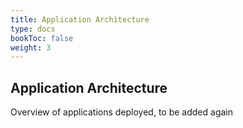 ```yaml
---
title: Application Architecture
type: docs
bookToc: false
weight: 3
---
```

## Application Architecture
Overview of applications deployed, to be added again

<!-- 
### Kubernetes Exposed Services
| Application Name              | Status                                                                                                                      | Purpose                                                           | Namespace (if existing)   | Url                           |
| ---                           | ---                                                                                                                         | ---                                                               | ---                       | ---                           |
| Kubernetes Dashboard          | ![](https://shields.la1r.com/endpoint?url=https%3A%2F%2Fshieldsk8s.la1r.com%2Fservice%2Fkubernetes.bas%2Fshieldstatus)      |  Management dashboard to manage Kubernetes through a GUI          | kubernetes-dashboard      | http://kubernetes.bas         |
| Grafana                       | ![](https://shields.la1r.com/endpoint?url=https%3A%2F%2Fshieldsk8s.la1r.com%2Fservice%2Fgrafana.bas%2Fshieldstatus)         |  Grafana Cluster Dashboards, dashboard for entire cluster         | monitoring                | http://grafana.bas            |
| Prometheus                    | ![](https://shields.la1r.com/endpoint?url=https%3A%2F%2Fshieldsk8s.la1r.com%2Fservice%2Fprometheus.bas%2Fshieldstatus)      |  Metrics collector and data store                                 | monitoring                | http://prometheus.bas         |
| Prometheus - Alertmanager     | ![](https://shields.la1r.com/endpoint?url=https%3A%2F%2Fshieldsk8s.la1r.com%2Fservice%2Falerts.bas%2Fshieldstatus)          |  Metrics based alerting                                           | monitoring                | http://alerts.bas             |
| Prometheus - Push Gateway     | ![](https://shields.la1r.com/endpoint?url=https%3A%2F%2Fshieldsk8s.la1r.com%2Fservice%2Fprometheus-push.bas%2Fshieldstatus) |  Push Metrics Endpoint                                            | monitoring                | http://prometheus-push.bas    |
| Prometheus - Blackbox Exporter| ![](https://shields.la1r.com/endpoint?url=https%3A%2F%2Fshieldsk8s.la1r.com%2Fservice%2Fblackbox.bas%2Fshieldstatus)        |  Push Blackbox exporter metrics                                   | monitoring                | http://blackbox.bas           |
| Elasticsearch                 | ![](https://shields.la1r.com/endpoint?url=https%3A%2F%2Fshieldsk8s.la1r.com%2Fservice%2Fes.bas%2Fshieldstatus)              |  Elasticsearch data store                                         | monitoring                | http://es.bas                 |
| Kibana                        | ![](https://shields.la1r.com/endpoint?url=https%3A%2F%2Fshieldsk8s.la1r.com%2Fservice%2Fkibana.bas%2Fshieldstatus)          |  Elasticsearch GUI                                                | monitoring                | http://kibana.bas             |
| OpenVPN Status                | ![](https://shields.la1r.com/endpoint?url=https%3A%2F%2Fshieldsk8s.la1r.com%2Fservice%2Fvpn.bas%2Fshieldstatus)             |  OpenVPN static metric aggregator on OVPN management port         | monitoring                | http://openvpn.bas            |
| Tekton                        | ![](https://shields.la1r.com/endpoint?url=https%3A%2F%2Fshieldsk8s.la1r.com%2Fservice%2Ftekton.bas%2Fshieldstatus)          |  Cloud-Native CI/CD                                               | tekton-pipelines          | http://tekton.bas             |
| Consul                        | ![](https://shields.la1r.com/endpoint?url=https%3A%2F%2Fshieldsk8s.la1r.com%2Fservice%2Fconsul.bas%2Fshieldstatus)          |  Consul is used for all internal DNS queries                      | dns                       | http://dns.bas                |
| Traefik 2.x                   | ![](https://shields.la1r.com/endpoint?url=https%3A%2F%2Fshieldsk8s.la1r.com%2Fservice%2Ftraefik.bas%2Fshieldstatus)         |  Reverse Proxy, managing all domain requests on port 33555        | kube-system               | http://treafik.bas            |
| Traefik 2.x - Public          | ![](https://shields.la1r.com/endpoint?url=https%3A%2F%2Fshieldsk8s.la1r.com%2Fservice%2Fonline.bas%2Fshieldstatus)          |  Reverse Proxy for all public endpoints                           | online                    | http://treafik-online.bas     |
| Shields.io endpoint           | ![](https://shields.la1r.com/endpoint?url=https%3A%2F%2Fshieldsk8s.la1r.com%2Fservice%2Fshields.la1r.com%2Fshieldstatus)    |  Endpoint for generating custom shields.io images                 | online                    | http://shields.la1r.com       |
| MotionEye                     | ![](https://shields.la1r.com/endpoint?url=https%3A%2F%2Fshieldsk8s.la1r.com%2Fservice%2Fcam.bas%2Fshieldstatus)             |  Security Camera endpoint                                         | homeautomation            | http://cam.bas                |
| Nextcloud                     | ![](https://shields.la1r.com/endpoint?url=https%3A%2F%2Fshieldsk8s.la1r.com%2Fservice%2Fcloud.bas%2Fshieldstatus)           |  Private storage cloud                                            | nextcloud                 | http://cloud.bas              |
| Email - Nextcloud             | ![](https://shields.la1r.com/endpoint?url=https%3A%2F%2Fshieldsk8s.la1r.com%2Fservice%2Femail.bas%2Fshieldstatus)           |  SMTP Server for sending out emails from Nextcloud                | nextcloud                 | http://email.bas              |
| Couchpotato                   | ![](https://shields.la1r.com/endpoint?url=https%3A%2F%2Fshieldsk8s.la1r.com%2Fservice%2Fcouch.bas%2Fshieldstatus)           |  Torrent Movie download library                                   | torrent                   | http://couch.bas              |
| Jackett                       | ![](https://shields.la1r.com/endpoint?url=https%3A%2F%2Fshieldsk8s.la1r.com%2Fservice%2Fjackett.bas%2Fshieldstatus)         |  Torrent Trackers Management                                      | torrent                   | http://jackett.bas            |
| Plex                          | ![](https://shields.la1r.com/endpoint?url=https%3A%2F%2Fshieldsk8s.la1r.com%2Fservice%2Fplex.bas%2Fshieldstatus)            |  Plex Media Server                                                | torrent                   | http://plex.bas               |
| Qbittorent                    | ![](https://shields.la1r.com/endpoint?url=https%3A%2F%2Fshieldsk8s.la1r.com%2Fservice%2Ftorrent.bas%2Fshieldstatus)         |  Bittorrent Download Client                                       | torrent                   | http://torrent.bas            |
| Radarr                        | ![](https://shields.la1r.com/endpoint?url=https%3A%2F%2Fshieldsk8s.la1r.com%2Fservice%2Fradarr.bas%2Fshieldstatus)          |  Movie Torrent data aggregator                                    | torrent                   | http://radarr.bas             |
| Sonarr                        | ![](https://shields.la1r.com/endpoint?url=https%3A%2F%2Fshieldsk8s.la1r.com%2Fservice%2Fsonarr.bas%2Fshieldstatus)          |  Series Torrent data aggregator                                   | torrent                   | http://sonarr.bas             |
| Bazarr                        | ![](https://shields.la1r.com/endpoint?url=https%3A%2F%2Fshieldsk8s.la1r.com%2Fservice%2Fbazarr.bas%2Fshieldstatus)          |  Subtitle Torrent data aggregator                                 | torrent                   | http://bazarr.bas             |
| Zeppelin - Event-Driven       | ![](https://shields.la1r.com/endpoint?url=https%3A%2F%2Fshieldsk8s.la1r.com%2Fservice%2Fzeppelin.bas%2Fshieldstatus)        |  Zeppelin analytics platform for running event-driven analytics   | analytics                 | https://zeppelin.bas          |
| Nifi - event orchestration    | ![](https://shields.la1r.com/endpoint?url=https%3A%2F%2Fshieldsk8s.la1r.com%2Fservice%2Fnifi.bas%2Fshieldstatus)            |  Orchestrating trafic in the analytics architecture               | analytics                 | https://nifi.bas              |

### Kubernetes Backend Applications

| Application Name              | Status                                                                        | Purpose                                                           | Namespace (if existing)           | Folder link                                                                   | Url                                   |
| ---                           | ---                                                                           | ---                                                               | ---                               | ---                                                                           | ---                                   |
| Backup jobs                   | ![](https://img.shields.io/badge/Status-Active-brightgreen)                   |  Bi-weekly and monthly backup Kubernetes jobs on all storage      | Backup               | [Backup](/kubernetes/backup/)                                                 | N/A                                   |
| Comms - WhatsApp              | ![](https://img.shields.io/badge/Status-Disabled-red)                         |  REST Endpoint expose Whatsapp client through Selenium            | Comms                | [WhatsApp](/kubernetes/comms/whatsapp/)                                       | http://whatsapp.bas                   |
| Comms - Telegram              | ![](https://img.shields.io/badge/Status-Disabled-red)                         |  REST Endpoint exposed Telegram client                            | Comms                | [Telegram](/kubernetes/comms/telegram/)                                       | http://telegram.bas                   |
| FindLF - Wifi Tracking        | ![](https://img.shields.io/badge/Status-Disabled-red)                         |  In-house wifi tracking                                           | event                | [FindLF](/kubernetes/event/findlf/)                                           | N/A                                   |
| kafka - event architecture    | ![](https://img.shields.io/badge/Status-Disabled-red)                         |  Kafka cluster which tracks all (home-automation) events          | event                | [Kafka](/kubernetes/event/kafka/)                                             | http://kafka.bas                      |
| Zookeeper - Election          | ![](https://img.shields.io/badge/Status-Disabled-red)                         |  Support app for leader election of decentralized infra           | event                | [zookeeper](/kubernetes/event/zookeeper/)                                     | http://zookeeper.bas                  |
| homeassistant                 | ![](https://img.shields.io/badge/Status-Disabled-red)                         |  Home Automation Instance, integrates with home automation tools  | homeautomation       | [Home Assistant](/kubernetes/homeautomation/homeassistant/)                   | http://homeassistant.bas              |
| openhab                       | ![](https://img.shields.io/badge/Status-Disabled-red)                         |  Secundairy Home Automation Instance, integrates to homeassistant | homeautomation       | [Openhab](/kubernetes/homeautomation/openhab/)                                | http://openhab.bas                    |
| Weaveworks                    | ![](https://img.shields.io/badge/Status-Disabled-red)                         |  L3 Network overlay for Kubernetes                                | kube-system          | [Weaveworks](/kubernetes/kube-system/kubernetes/Makefile)                     | N/A                                   |
| Weave-scope                   | ![](https://img.shields.io/badge/Status-Disabled-red)                         |  Management GUI for Weaveworks network overlay                    | kube-system          | [Weave Scope](/kubernetes/kube-system/weave-scope)                            | http://weavescope.bas                 |
| Chronograf - Monitoring       | ![](https://img.shields.io/badge/Status-Disabled-red)                         |  Management UI for Chronograf for monitoring                      | monitoring           | [Chronograf Monitoring](/kubernetes/monitoring/chronograf)                    | http://chronograf.bas                 |
| Exporter - openvpn            | ![](https://img.shields.io/badge/Status-Disabled-red)                         |  OpenVPN metrics exporter for Prometheus                          | monitoring           | [Exporter Openvpn](/kubernetes/monitoring/exporter-openvpn)                   | N/A                                   |
| Exporter - qbittorent         | ![](https://img.shields.io/badge/Status-Disabled-red)                         |  Qbittorrent metrics exporter for Prometheus                      | monitoring           | [Exporter Qbittorent](/kubernetes/monitoring/exporter-qbittorent)             | N/A                                   |
| Exporter - tautulli           | ![](https://img.shields.io/badge/Status-Disabled-red)                         |  Tautulli metrics exporter for Prometheus                         | monitoring           | [Exporter Tautulli](/kubernetes/monitoring/exporter-tautulli)                 | N/A                                   |
| Exporter - varken             | ![](https://img.shields.io/badge/Status-Disabled-red)                         |  Plex metrics exporter for Prometheus                             | monitoring           | [Exporter Varken](/kubernetes/monitoring/exporter-varken)                     | N/A                                   |
| Heimdall                      | ![](https://img.shields.io/badge/Status-Disabled-red)                         |  Customizable starting page                                       | monitoring           | [Heimdall](/kubernetes/monitoring/heimdall)                                   | http://home.bas                       |
| InfluxDB - Monitoring         | ![](https://img.shields.io/badge/Status-Disabled-red)                         |  Data Store for Traefik (online & offline) and Varken             | monitoring           | [InfluxDB Monitoring](/kubernetes/monitoring/influxdb)                        | N/A                                   |
| MariaDB - Nextcloud           | ![](https://img.shields.io/badge/Status-Disabled-red)                         |  MySQL Database for storing Nextcloud Data                        | nextcloud            | [MariaDB Nextcloud](/kubernetes/nextcloud/mariadb)                            | N/A                                   |
| Redis - Nextcloud             | ![](https://img.shields.io/badge/Status-Disabled-red)                         |  Redis Cache for Nextcloud temp storage                           | nextcloud            | [Redis Nextcloud](/kubernetes/nextcloud/redis)                                | N/A                                   |
| Nginx - Nextcloud Public      | ![](https://img.shields.io/website.svg?url=http%3A%2F%2Fcloud.basraven.nl)    |  Public Exposure of some of the Nextcloud resources, filtered     | online               | [NGINX](/kubernetes/online/nginx)                                             | http://cloud.basraven.nl              |
| Authelia                      | ![](https://img.shields.io/badge/Status-Disabled-red)                         |  Authentication Proxy, to secure expose applications              | security             | [Authelia](/kubernetes/security/authelia)                                     | http://aithelia.bas                   |
| Openldap                      | ![](https://img.shields.io/badge/Status-Disabled-red)                         |  OpenLDAP IAM implementation, for centralized user management     | security             | [OpenLDAP](/kubernetes/security/openldap)                                     | http://ldap.bas                       |
| Phpladpadmin                  | ![](https://img.shields.io/badge/Status-Disabled-red)                         |  OpenLDAP Management UI                                           | security             | [PhpLdapAdmin](/kubernetes/security/openldap/phpldapadmin.yml)                | http://openldap.bas                   |

---


### Ansible

| Application Name              | Status                                                                        | Purpose                                                           | Namespace (if existing)           | Folder link                                                                   | Url                                   |
| ---                           | ---                                                                           | ---                                                               | ---                               | ---                                                                           | ---                                   |
| DnsMasq                       | ![](https://img.shields.io/badge/Status-Active-brightgreen)                   |  Configuration of custom DNS Service from the server              | Ansible                           | [DnsMasq](/playbooks/roles/dnsmasq/)                                          | N/A                                   |
| OVPN                          | ![](https://img.shields.io/badge/Status-Active-brightgreen)                   |  VPN Bare-Metal Service, hosts all major connections              | Ansible                           | [OVPN](/playbooks/roles/ovpn/)                                                | http://ovpn.bas                       |
| Prometheus Node Exporter      | ![](https://img.shields.io/badge/Status-Active-brightgreen)                   |  Exports all metrics data from each server to Prometheus          | Ansible                           | [Prometheus Node Exporter](/playbooks/roles/prometheus_node_exporter/)        | N/A                                   |
| Samba                         | ![](https://img.shields.io/badge/Status-Active-brightgreen)                   |  File storage server for local LAN use only, to access data       | Ansible                           | [Samba](/playbooks/roles/samba/)                                              | N/A                                   |
| NFS                           | ![](https://img.shields.io/badge/Status-Active-brightgreen)                   |  File storage server on external backup storage servers           | Ansible - Pi                      | [NFS](/playbooks/roles/nfs/)                                                  | N/A                                   |
 -->
